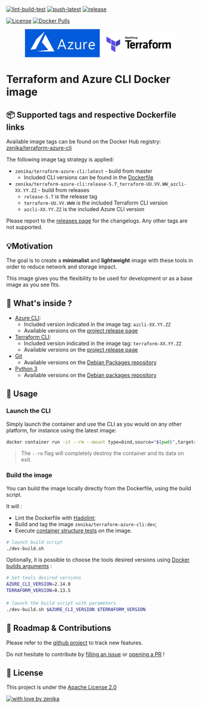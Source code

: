 [![lint-build-test](https://github.com/Zenika/terraform-azure-cli/workflows/lint-build-test/badge.svg)](https://github.com/Zenika/terraform-azure-cli/actions?query=workflow%3Alint-build-test)
[![push-latest](https://github.com/Zenika/terraform-azure-cli/workflows/push-latest/badge.svg)](https://github.com/Zenika/terraform-azure-cli/actions?query=workflow%3Apush-latest)
[![release](https://github.com/Zenika/terraform-azure-cli/workflows/release/badge.svg)](https://github.com/Zenika/terraform-azure-cli/actions?query=workflow%3Arelease)

[![License](https://img.shields.io/badge/License-Apache%202.0-blue.svg)](https://opensource.org/licenses/Apache-2.0)
[![Docker Pulls](https://img.shields.io/docker/pulls/zenika/terraform-azure-cli.svg)](https://hub.docker.com/r/zenika/terraform-azure-cli/)

<p align="center">
  <a href="https://azure.microsoft.com"><img width="200" src="https://github.com/Zenika/terraform-azure-cli/raw/master/resources/azure-logo.png"></a>
  <a href="https://www.terraform.io/"><img width="200" src="https://github.com/Zenika/terraform-azure-cli/raw/master/resources/terraform-logo.png"></a>
</p>

# Terraform and Azure CLI Docker image

## 📦 Supported tags and respective Dockerfile links
Available image tags can be found on the Docker Hub registry: [zenika/terraform-azure-cli](https://hub.docker.com/r/zenika/terraform-azure-cli/tags)

The following image tag strategy is applied:
* `zenika/terraform-azure-cli:latest` - build from master
  * Included CLI versions can be found in the [Dockerfile](https://github.com/Zenika/terraform-azure-cli/blob/master/Dockerfile)
* `zenika/terraform-azure-cli:release-S.T_terraform-UU.VV.WW_azcli-XX.YY.ZZ` - build from releases
  * `release-S.T` is the release tag
  * `terraform-UU.VV.WWW` is the included Terraform CLI version
  * `azcli-XX.YY.ZZ` is the included Azure CLI version

Please report to the [releases page](https://github.com/Zenika/terraform-azure-cli/releases) for the changelogs. Any other tags are not supported.

## 💡Motivation
The goal is to create a **minimalist** and **lightweight** image with these tools in order to reduce network and storage impact.

This image gives you the flexibility to be used for development or as a base image as you see fits.

## 🔧 What's inside ?
* [Azure CLI](https://docs.microsoft.com/cli/azure/?view=azure-cli-latest):
  * Included version indicated in the image tag: `azcli-XX.YY.ZZ`
  * Available versions on the [project release page](https://github.com/Azure/azure-cli/releases)
* [Terraform CLI](https://www.terraform.io/docs/commands/index.html):
  * Included version indicated in the image tag: `terraform-XX.YY.ZZ`
  * Available versions on the [project release page](https://github.com/hashicorp/terraform/releases)
* [Git](https://git-scm.com/)
  * Available versions on the [Debian Packages repository](https://packages.debian.org/search?suite=buster&arch=any&searchon=names&keywords=git)
* [Python 3](https://www.python.org/)
  * Available versions on the [Debian packages repository](https://packages.debian.org/search?suite=buster&arch=any&searchon=names&keywords=python3)

## 🚀 Usage

### Launch the CLI
Simply launch the container and use the CLI as you would on any other platform, for instance using the latest image:

```bash
docker container run -it --rm --mount type=bind,source="$(pwd)",target=/workspace zenika/terraform-azure-cli:latest
```

> The `--rm` flag will completely destroy the container and its data on exit.

### Build the image
You can build the image locally directly from the Dockerfile, using the build script.

It will :
* Lint the Dockerfile with [Hadolint](https://github.com/hadolint/hadolint);
* Build and tag the image `zenika/terraform-azure-cli:dev`;
* Execute [container structure tests](https://github.com/GoogleContainerTools/container-structure-test) on the image.

```bash
# launch build script
./dev-build.sh
```

Optionally, it is possible to choose the tools desired versions using [Docker builds arguments](https://docs.docker.com/engine/reference/commandline/build/#set-build-time-variables---build-arg) :

```bash
# Set tools desired versions
AZURE_CLI_VERSION=2.14.0
TERRAFORM_VERSION=0.13.5

# launch the build script with parameters
./dev-build.sh $AZURE_CLI_VERSION $TERRAFORM_VERSION
```

## 🙏 Roadmap & Contributions
Please refer to the [github project](https://github.com/Zenika/terraform-azure-cli/projects/1) to track new features.

Do not hesitate to contribute by [filling an issue](https://github.com/Zenika/terraform-azure-cli/issues) or [opening a PR](https://github.com/Zenika/terraform-azure-cli/pulls) !

## 📖 License
This project is under the [Apache License 2.0](https://raw.githubusercontent.com/Zenika/terraform-azure-cli/master/LICENSE)

[![with love by zenika](https://img.shields.io/badge/With%20%E2%9D%A4%EF%B8%8F%20by-Zenika-b51432.svg)](https://oss.zenika.com)
